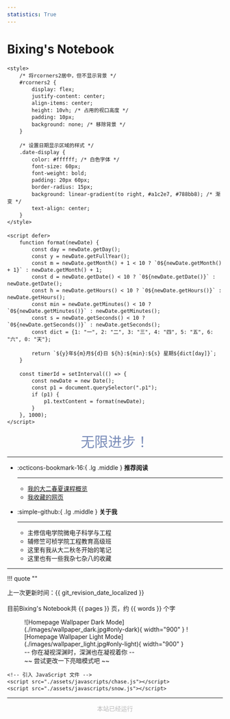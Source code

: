 ```yaml
---
statistics: True
---
```


# Bixing's Notebook
<div id="rcorners2">
    <div id="rcorners1" class="date-display">
        <p class="p1"></p>
    </div>

    <style>
        /* 将rcorners2居中，但不显示背景 */
        #rcorners2 {
            display: flex;
            justify-content: center;
            align-items: center;
            height: 10vh; /* 占用的视口高度 */
            padding: 10px;
            background: none; /* 移除背景 */
        }
    
        /* 设置日期显示区域的样式 */
        .date-display {
            color: #ffffff; /* 白色字体 */
            font-size: 60px;
            font-weight: bold;
            padding: 20px 60px;
            border-radius: 15px;
            background: linear-gradient(to right, #a1c2e7, #788bb8); /* 渐变 */
            text-align: center;
        }
    </style>
    
    <script defer>
        function format(newDate) {
            const day = newDate.getDay();
            const y = newDate.getFullYear();
            const m = newDate.getMonth() + 1 < 10 ? `0${newDate.getMonth() + 1}` : newDate.getMonth() + 1;
            const d = newDate.getDate() < 10 ? `0${newDate.getDate()}` : newDate.getDate();
            const h = newDate.getHours() < 10 ? `0${newDate.getHours()}` : newDate.getHours();
            const min = newDate.getMinutes() < 10 ? `0${newDate.getMinutes()}` : newDate.getMinutes();
            const s = newDate.getSeconds() < 10 ? `0${newDate.getSeconds()}` : newDate.getSeconds();
            const dict = {1: "一", 2: "二", 3: "三", 4: "四", 5: "五", 6: "六", 0: "天"};
    
            return `${y}年${m}月${d}日 ${h}:${min}:${s} 星期${dict[day]}`;
        }
    
        const timerId = setInterval(() => {
            const newDate = new Date();
            const p1 = document.querySelector(".p1");
            if (p1) {
                p1.textContent = format(newDate);
            }
        }, 1000);
    </script>
</div>

<center>
    <font color="#788bb8" size="6" class="ml3">无限进步！</font>
</center>


<script src="https://cdnjs.cloudflare.com/ajax/libs/animejs/2.0.2/anime.min.js"></script>
<script>
    var textWrapper = document.querySelector('.ml3');
    textWrapper.innerHTML = textWrapper.textContent.replace(/./g, "<span class='letter'>$&</span>");

    anime.timeline({ loop: true })
        .add({
            targets: '.ml3 .letter',
            opacity: [0, 1], // 透明度从0到1
            translateX: [40, 0], // 每个字母从右侧40px移动到原位
            easing: "easeOutExpo", // 缓动效果
            duration: 1200, // 每个字母动画持续时间
            delay: (el, i) => 150 * i // 每个字母动画之间的延迟
        })
        .add({
            targets: '.ml3',
            opacity: 0, // 整体文本透明度变为0
            duration: 1000, // 整体文本淡出动画时间
            easing: "easeOutExpo",
            delay: 1000 // 在淡出前停留一段时间
        });
</script>

***

<div class="grid cards" markdown>

-   :octicons-bookmark-16:{ .lg .middle } __推荐阅读__

    ---

    - [我的大二春夏课程概览](https://wbx0710.github.io/mymkdocs/SophomoreSpringSummer/Courses/index.html)
    - [我收藏的网页](https://wbx0710.github.io/mymkdocs/Favorites/FavoritePages/index.html)


-   :simple-github:{ .lg .middle } __关于我__

    ---

    - 主修信电学院微电子科学与工程
    - 辅修竺可桢学院工程教育高级班
    - 这里有我从大二秋冬开始的笔记
    - 这里也有一些我杂七杂八的收藏

</div>

***

!!! quote ""
    <div class="center-text">
    上一次更新时间：{{ git_revision_date_localized }}<br>
    <br>
    目前Bixing's Notebook共 {{ pages }} 页，约 {{ words }} 个字
    </div>



<figure markdown="span">
    ![Homepage Wallpaper Dark Mode](./images/wallpaper_dark.jpg#only-dark){ width="900" }
    ![Homepage Wallpaper Light Mode](./images/wallpaper_light.jpg#only-light){ width="900" }
    <figcaption>-- 你在凝视深渊时，深渊也在凝视着你 --</figcaption>
    <figcaption>~~ 尝试更改一下亮暗模式吧 ~~</figcaption>
</figure>

<!DOCTYPE html>
<html lang="en">
<head>
    <meta charset="UTF-8">
    <meta name="viewport" content="width=device-width, initial-scale=1.0">
    <title>Mouse Chase</title>
    <style>
        .img {
            width: 50px;
            height: 50px;
            position: absolute;
            background-image: url('./images/ac.png');
            background-size: cover;
        }
    </style>
</head>
<body>
    <div class="experience"></div>
    <div class="img"></div>

    <!-- 引入 JavaScript 文件 -->
    <script src="./assets/javascripts/chase.js"></script>
    <script src="./assets/javascripts/snow.js"></script>
</body>
</html>

***
<body>
    <font color="#B9B9B9">
        <p style="text-align: center;">
            <span>本站已经运行</span>
            <span id='box1'></span>
        </p>
        <div id="box1"></div>
        <script>
            function timingTime() {
                let start = '2024-07-10 00:00:00';
                let startTime = new Date(start).getTime();
                let currentTime = new Date().getTime();
                let difference = currentTime - startTime;
                let m = Math.floor(difference / 1000);
                let mm = m % 60; // 秒
                let f = Math.floor(m / 60);
                let ff = f % 60; // 分钟
                let s = Math.floor(f / 60); // 小时
                let ss = s % 24;
                let day = Math.floor(s / 24); // 天数
                return day + "天" + ss + "时" + ff + "分" + mm + '秒';
            }
            setInterval(() => {
                document.getElementById('box1').innerHTML = timingTime();
            }, 1000);
        </script>
    </font>
</body>

